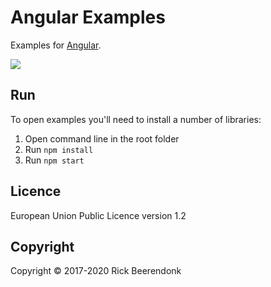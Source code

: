 # Angular Examples

Examples for [Angular](http://angular.io/).

![](https://img.shields.io/github/license/rickbeerendonk/angular-examples.svg)

## Run

To open examples you'll need to install a number of libraries:

1. Open command line in the root folder
2. Run `npm install`
3. Run `npm start`

## Licence

European Union Public Licence version 1.2

## Copyright

Copyright © 2017-2020 Rick Beerendonk
